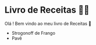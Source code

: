 # Livro de Receitas :man_cook:



Olá ! Bem vindo ao meu livro de  Receitas :wave:



- Strogonoff de Frango
- Pavê

